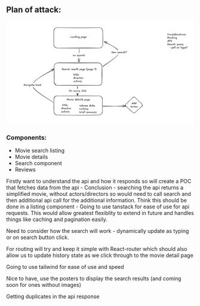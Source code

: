 ## Plan of attack:

![Quick architechtural sketch to understand user flow](image.png)

### Components:

- Movie search listing
- Movie details
- Search component
- Reviews

Firstly want to understand the api and how it responds so will create a POC that fetches data from the api - Conclusion - searching the api returns a simplified movie, without actors/directors so would need to call search and
then additional api call for the additional information. Think this should be done in a listing component - Going to use tanstack for ease of use for api requests. This would allow greatest flexiblity to extend in future and
handles things like caching and pagination easily.

Need to consider how the search will work - dynamically update as typing or on search button click.

For routing will try and keep it simple with React-router which should also allow us to update history state as we click
through to the movie detail page

Going to use tailwind for ease of use and speed

Nice to have, use the posters to display the search results
(and coming soon for ones without images)

Getting duplicates in the api response
